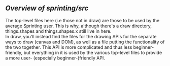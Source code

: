 ## ***Overview of sprinting/src***

The top-level files here (i.e those not in draw) are those to be used by the average Sprinting user. This is why, although there's a draw directory, things.shapes and things.shapes.x still live in here.  
In draw, you'll instead find the files for the drawing APIs for the separate ways to draw (canvas and DOM), as well as a file putting the functionality of the two together. This API is more complicated and thus less beginner-friendly, but everything in it is used by the various top-level files to provide a more user- (especially beginner-)friendly API.
